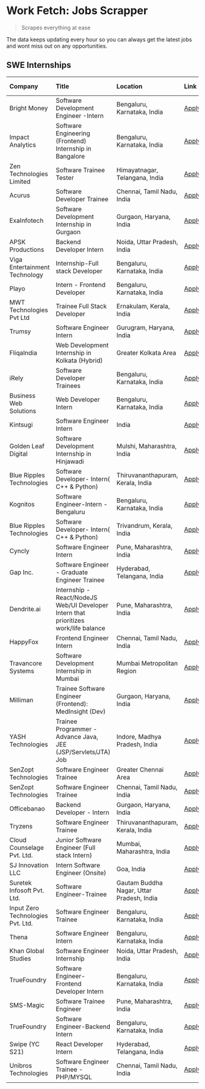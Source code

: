# Work Fetch: Jobs Scrapper
> Scrapes everything at ease

The data keeps updating every hour so you can always get the latest jobs and wont miss out on any opportunities.

## SWE Internships
<!--START_SECTION:workfetch-->
| Company                           | Title                                                                                | Location                                  | Link                                                                                                                                                                                                                                                                                              | Date Posted   |
|:----------------------------------|:-------------------------------------------------------------------------------------|:------------------------------------------|:--------------------------------------------------------------------------------------------------------------------------------------------------------------------------------------------------------------------------------------------------------------------------------------------------|:--------------|
| Bright Money                      | Software Development Engineer -Intern                                                | Bengaluru, Karnataka, India               | [Apply](https://in.linkedin.com/jobs/view/software-development-engineer-intern-at-bright-money-3869744574?position=43&pageNum=0&refId=IBx9WA4h6gsEV6kHvljlXw%3D%3D&trackingId=cn3en%2FOGGQ3GzH%2Bz8VIN5w%3D%3D&trk=public_jobs_jserp-result_search-card)                                          | 2024-03-27    |
| Impact Analytics                  | Software Engineering (Frontend) Internship in Bangalore                              | Bengaluru, Karnataka, India               | [Apply](https://in.linkedin.com/jobs/view/software-engineering-frontend-internship-in-bangalore-at-impact-analytics-3872535077?position=7&pageNum=0&refId=IBx9WA4h6gsEV6kHvljlXw%3D%3D&trackingId=VnqZy31qUxps%2BCttqLKHBw%3D%3D&trk=public_jobs_jserp-result_search-card)                        | 2024-03-26    |
| Zen Technologies Limited          | Software Trainee Tester                                                              | Himayatnagar, Telangana, India            | [Apply](https://in.linkedin.com/jobs/view/software-trainee-tester-at-zen-technologies-limited-3872100214?position=10&pageNum=0&refId=IBx9WA4h6gsEV6kHvljlXw%3D%3D&trackingId=wcdEr%2FwGcwE8pET2Y9ZXbw%3D%3D&trk=public_jobs_jserp-result_search-card)                                             | 2024-03-26    |
| Acurus                            | Software Developer Trainee                                                           | Chennai, Tamil Nadu, India                | [Apply](https://in.linkedin.com/jobs/view/software-developer-trainee-at-acurus-3871400616?position=13&pageNum=0&refId=IBx9WA4h6gsEV6kHvljlXw%3D%3D&trackingId=PPqc%2Bx2KFwujHDzOTjZd6Q%3D%3D&trk=public_jobs_jserp-result_search-card)                                                            | 2024-03-26    |
| ExaInfotech                       | Software Development Internship in Gurgaon                                           | Gurgaon, Haryana, India                   | [Apply](https://in.linkedin.com/jobs/view/software-development-internship-in-gurgaon-at-exainfotech-3872534185?position=34&pageNum=0&refId=IBx9WA4h6gsEV6kHvljlXw%3D%3D&trackingId=iL9KXm1fqfgAUM0Na3zjdA%3D%3D&trk=public_jobs_jserp-result_search-card)                                         | 2024-03-26    |
| APSK Productions                  | Backend Developer Intern                                                             | Noida, Uttar Pradesh, India               | [Apply](https://in.linkedin.com/jobs/view/backend-developer-intern-at-apsk-productions-3866977403?position=46&pageNum=0&refId=IBx9WA4h6gsEV6kHvljlXw%3D%3D&trackingId=qZx%2BjXgZH9vWWV8Aiubt1Q%3D%3D&trk=public_jobs_jserp-result_search-card)                                                    | 2024-03-25    |
| Viga Entertainment Technology     | Internship-Full stack Developer                                                      | Bengaluru, Karnataka, India               | [Apply](https://in.linkedin.com/jobs/view/internship-full-stack-developer-at-viga-entertainment-technology-3870669789?position=54&pageNum=0&refId=IBx9WA4h6gsEV6kHvljlXw%3D%3D&trackingId=Gxkl8cbOIGNvEybwzU35wA%3D%3D&trk=public_jobs_jserp-result_search-card)                                  | 2024-03-25    |
| Playo                             | Intern - Frontend Developer                                                          | Bengaluru, Karnataka, India               | [Apply](https://in.linkedin.com/jobs/view/intern-frontend-developer-at-playo-3864131172?position=11&pageNum=0&refId=IBx9WA4h6gsEV6kHvljlXw%3D%3D&trackingId=OyPZ5dU9iea%2BmD2HguUdxQ%3D%3D&trk=public_jobs_jserp-result_search-card)                                                              | 2024-03-22    |
| MWT Technologies Pvt Ltd          | Trainee Full Stack Developer                                                         | Ernakulam, Kerala, India                  | [Apply](https://in.linkedin.com/jobs/view/trainee-full-stack-developer-at-mwt-technologies-pvt-ltd-3863344037?position=15&pageNum=0&refId=IBx9WA4h6gsEV6kHvljlXw%3D%3D&trackingId=859n%2FwvV7I87my1uyi052w%3D%3D&trk=public_jobs_jserp-result_search-card)                                        | 2024-03-20    |
| Trumsy                            | Software Engineer Intern                                                             | Gurugram, Haryana, India                  | [Apply](https://in.linkedin.com/jobs/view/software-engineer-intern-at-trumsy-3864795201?position=51&pageNum=0&refId=IBx9WA4h6gsEV6kHvljlXw%3D%3D&trackingId=8pciySbLW%2FBHHTdYqiF1Yw%3D%3D&trk=public_jobs_jserp-result_search-card)                                                              | 2024-03-20    |
| FliqaIndia                        | Web Development Internship in Kolkata (Hybrid)                                       | Greater Kolkata Area                      | [Apply](https://in.linkedin.com/jobs/view/web-development-internship-in-kolkata-hybrid-at-fliqaindia-3864372048?position=52&pageNum=0&refId=IBx9WA4h6gsEV6kHvljlXw%3D%3D&trackingId=%2F9l0vJo2AP8gy0En8gHusA%3D%3D&trk=public_jobs_jserp-result_search-card)                                      | 2024-03-19    |
| iRely                             | Software Developer Trainees                                                          | Bengaluru, Karnataka, India               | [Apply](https://in.linkedin.com/jobs/view/software-developer-trainees-at-irely-3860566039?position=3&pageNum=0&refId=IBx9WA4h6gsEV6kHvljlXw%3D%3D&trackingId=WjkKn0CShtKXJWiCzjGsfQ%3D%3D&trk=public_jobs_jserp-result_search-card)                                                               | 2024-03-18    |
| Business Web Solutions            | Web Developer Intern                                                                 | Bengaluru, Karnataka, India               | [Apply](https://in.linkedin.com/jobs/view/web-developer-intern-at-business-web-solutions-3860721170?position=26&pageNum=0&refId=IBx9WA4h6gsEV6kHvljlXw%3D%3D&trackingId=KjkABPACvr6bHwr%2FzhHPpw%3D%3D&trk=public_jobs_jserp-result_search-card)                                                  | 2024-03-17    |
| Kintsugi                          | Software Engineer Intern                                                             | India                                     | [Apply](https://in.linkedin.com/jobs/view/software-engineer-intern-at-kintsugi-3857074071?position=42&pageNum=0&refId=IBx9WA4h6gsEV6kHvljlXw%3D%3D&trackingId=iqF9t0D4vNV%2BAN5jekh74Q%3D%3D&trk=public_jobs_jserp-result_search-card)                                                            | 2024-03-16    |
| Golden Leaf Digital               | Software Development Internship in Hinjawadi                                         | Mulshi, Maharashtra, India                | [Apply](https://in.linkedin.com/jobs/view/software-development-internship-in-hinjawadi-at-golden-leaf-digital-3858085305?position=16&pageNum=0&refId=IBx9WA4h6gsEV6kHvljlXw%3D%3D&trackingId=K3rOW%2B9aloXEoDVZPb8DKg%3D%3D&trk=public_jobs_jserp-result_search-card)                             | 2024-03-15    |
| Blue Ripples Technologies         | Software Developer- Intern( C++ & Python)                                            | Thiruvananthapuram, Kerala, India         | [Apply](https://in.linkedin.com/jobs/view/software-developer-intern-c%2B%2B-python-at-blue-ripples-technologies-3855594494?position=23&pageNum=0&refId=IBx9WA4h6gsEV6kHvljlXw%3D%3D&trackingId=VtRoAxSestJMuB%2FdqtXhMA%3D%3D&trk=public_jobs_jserp-result_search-card)                           | 2024-03-14    |
| Kognitos                          | Software Engineer-Intern -Bengaluru                                                  | Bengaluru, Karnataka, India               | [Apply](https://in.linkedin.com/jobs/view/software-engineer-intern-bengaluru-at-kognitos-3855361239?position=8&pageNum=0&refId=IBx9WA4h6gsEV6kHvljlXw%3D%3D&trackingId=%2FmJ927UmqMt942IXi7hJWg%3D%3D&trk=public_jobs_jserp-result_search-card)                                                   | 2024-03-13    |
| Blue Ripples Technologies         | Software Developer- Intern( C++  & Python)                                           | Trivandrum, Kerala, India                 | [Apply](https://in.linkedin.com/jobs/view/software-developer-intern-c%2B%2B-python-at-blue-ripples-technologies-3856150730?position=24&pageNum=0&refId=IBx9WA4h6gsEV6kHvljlXw%3D%3D&trackingId=S10tiSg1N98k%2BXsSjUbaeA%3D%3D&trk=public_jobs_jserp-result_search-card)                           | 2024-03-13    |
| Cyncly                            | Software Engineer Intern                                                             | Pune, Maharashtra, India                  | [Apply](https://in.linkedin.com/jobs/view/software-engineer-intern-at-cyncly-3853990178?position=29&pageNum=0&refId=IBx9WA4h6gsEV6kHvljlXw%3D%3D&trackingId=lyCyeWd%2F9a5TlVZagoWphA%3D%3D&trk=public_jobs_jserp-result_search-card)                                                              | 2024-03-13    |
| Gap Inc.                          | Software Engineer - Graduate Engineer Trainee                                        | Hyderabad, Telangana, India               | [Apply](https://in.linkedin.com/jobs/view/software-engineer-graduate-engineer-trainee-at-gap-inc-3853818960?position=6&pageNum=0&refId=IBx9WA4h6gsEV6kHvljlXw%3D%3D&trackingId=lpkJ%2FCh7ZoQjTTWJqjeqpQ%3D%3D&trk=public_jobs_jserp-result_search-card)                                           | 2024-03-12    |
| Dendrite.ai                       | Internship - React/NodeJS Web/UI Developer Intern that prioritizes work/life balance | Pune, Maharashtra, India                  | [Apply](https://in.linkedin.com/jobs/view/internship-react-nodejs-web-ui-developer-intern-that-prioritizes-work-life-balance-at-dendrite-ai-3853583200?position=39&pageNum=0&refId=IBx9WA4h6gsEV6kHvljlXw%3D%3D&trackingId=k6ItcgpNSHfX0gOJmiM8DQ%3D%3D&trk=public_jobs_jserp-result_search-card) | 2024-03-12    |
| HappyFox                          | Frontend Engineer Intern                                                             | Chennai, Tamil Nadu, India                | [Apply](https://in.linkedin.com/jobs/view/frontend-engineer-intern-at-happyfox-3848357951?position=48&pageNum=0&refId=IBx9WA4h6gsEV6kHvljlXw%3D%3D&trackingId=CDGnMf8%2BPrgEv0O7ie5sQQ%3D%3D&trk=public_jobs_jserp-result_search-card)                                                            | 2024-03-07    |
| Travancore Systems                | Software Development Internship in Mumbai                                            | Mumbai Metropolitan Region                | [Apply](https://in.linkedin.com/jobs/view/software-development-internship-in-mumbai-at-travancore-systems-3847706952?position=49&pageNum=0&refId=IBx9WA4h6gsEV6kHvljlXw%3D%3D&trackingId=57wr6nRuGkHOJlYpMVoveQ%3D%3D&trk=public_jobs_jserp-result_search-card)                                   | 2024-03-05    |
| Milliman                          | Trainee Software Engineer (Frontend): MedInsight (Dev)                               | Gurgaon, Haryana, India                   | [Apply](https://in.linkedin.com/jobs/view/trainee-software-engineer-frontend-medinsight-dev-at-milliman-3792874280?position=12&pageNum=0&refId=IBx9WA4h6gsEV6kHvljlXw%3D%3D&trackingId=1XitcaJyc8%2BewzVk7YYWNA%3D%3D&trk=public_jobs_jserp-result_search-card)                                   | 2024-03-01    |
| YASH Technologies                 | Trainee Programmer - Advance Java, JEE (JSP/Servlets/JTA) Job                        | Indore, Madhya Pradesh, India             | [Apply](https://in.linkedin.com/jobs/view/trainee-programmer-advance-java-jee-jsp-servlets-jta-job-at-yash-technologies-3811759183?position=28&pageNum=0&refId=IBx9WA4h6gsEV6kHvljlXw%3D%3D&trackingId=ClDNo3p8l18PtqadLUP0lA%3D%3D&trk=public_jobs_jserp-result_search-card)                     | 2024-02-13    |
| SenZopt Technologies              | Software Engineer Trainee                                                            | Greater Chennai Area                      | [Apply](https://in.linkedin.com/jobs/view/software-engineer-trainee-at-senzopt-technologies-3827688781?position=40&pageNum=0&refId=IBx9WA4h6gsEV6kHvljlXw%3D%3D&trackingId=Idn94%2FQLteJN1sOepHzVtA%3D%3D&trk=public_jobs_jserp-result_search-card)                                               | 2024-02-12    |
| SenZopt Technologies              | Software Engineer Trainee                                                            | Chennai, Tamil Nadu, India                | [Apply](https://in.linkedin.com/jobs/view/software-engineer-trainee-at-senzopt-technologies-3827686880?position=58&pageNum=0&refId=IBx9WA4h6gsEV6kHvljlXw%3D%3D&trackingId=8GadSaqQByuARZq2QZFKIA%3D%3D&trk=public_jobs_jserp-result_search-card)                                                 | 2024-02-12    |
| Officebanao                       | Backend Developer - Intern                                                           | Gurgaon, Haryana, India                   | [Apply](https://in.linkedin.com/jobs/view/backend-developer-intern-at-officebanao-3814263731?position=33&pageNum=0&refId=IBx9WA4h6gsEV6kHvljlXw%3D%3D&trackingId=IXFutPFWsFukeESa%2Bc19sQ%3D%3D&trk=public_jobs_jserp-result_search-card)                                                         | 2024-01-31    |
| Tryzens                           | Software Engineer Trainee                                                            | Thiruvananthapuram, Kerala, India         | [Apply](https://in.linkedin.com/jobs/view/software-engineer-trainee-at-tryzens-3809363491?position=41&pageNum=0&refId=IBx9WA4h6gsEV6kHvljlXw%3D%3D&trackingId=wYhbl%2B46xz0C6N6refnUIg%3D%3D&trk=public_jobs_jserp-result_search-card)                                                            | 2024-01-18    |
| Cloud Counselage Pvt. Ltd.        | Junior Software Engineer (Full stack Intern)                                         | Mumbai, Maharashtra, India                | [Apply](https://in.linkedin.com/jobs/view/junior-software-engineer-full-stack-intern-at-cloud-counselage-pvt-ltd-3803132814?position=35&pageNum=0&refId=IBx9WA4h6gsEV6kHvljlXw%3D%3D&trackingId=mVGHuRN6udCOZirj9bt8QA%3D%3D&trk=public_jobs_jserp-result_search-card)                            | 2024-01-11    |
| SJ Innovation LLC                 | Intern Software Engineer (Onsite)                                                    | Goa, India                                | [Apply](https://in.linkedin.com/jobs/view/intern-software-engineer-onsite-at-sj-innovation-llc-3799959011?position=50&pageNum=0&refId=IBx9WA4h6gsEV6kHvljlXw%3D%3D&trackingId=i1Bm6HKQylOXWtWJgb2UCw%3D%3D&trk=public_jobs_jserp-result_search-card)                                              | 2024-01-11    |
| Suretek Infosoft Pvt. Ltd.        | Software Engineer-Trainee                                                            | Gautam Buddha Nagar, Uttar Pradesh, India | [Apply](https://in.linkedin.com/jobs/view/software-engineer-trainee-at-suretek-infosoft-pvt-ltd-3800934643?position=30&pageNum=0&refId=IBx9WA4h6gsEV6kHvljlXw%3D%3D&trackingId=M29VWqZirS0LHmdG16Y2Gg%3D%3D&trk=public_jobs_jserp-result_search-card)                                             | 2024-01-09    |
| Input Zero Technologies Pvt. Ltd. | Software Engineer Trainee                                                            | Bengaluru, Karnataka, India               | [Apply](https://in.linkedin.com/jobs/view/software-engineer-trainee-at-input-zero-technologies-pvt-ltd-3800927643?position=37&pageNum=0&refId=IBx9WA4h6gsEV6kHvljlXw%3D%3D&trackingId=sgtyTyP8Y95IpBF8b7F%2BUQ%3D%3D&trk=public_jobs_jserp-result_search-card)                                    | 2024-01-09    |
| Thena                             | Software Engineer Intern                                                             | Bengaluru, Karnataka, India               | [Apply](https://in.linkedin.com/jobs/view/software-engineer-intern-at-thena-3778731751?position=22&pageNum=0&refId=IBx9WA4h6gsEV6kHvljlXw%3D%3D&trackingId=nzfI%2FL%2FaQdEKBYdsLU4CAg%3D%3D&trk=public_jobs_jserp-result_search-card)                                                             | 2023-12-05    |
| Khan Global Studies               | Software Engineer Internship                                                         | Noida, Uttar Pradesh, India               | [Apply](https://in.linkedin.com/jobs/view/software-engineer-internship-at-khan-global-studies-3766942197?position=60&pageNum=0&refId=IBx9WA4h6gsEV6kHvljlXw%3D%3D&trackingId=%2B4oQoDyfCON4vbEbmpM1dw%3D%3D&trk=public_jobs_jserp-result_search-card)                                             | 2023-11-27    |
| TrueFoundry                       | Software Engineer- Frontend Developer Intern                                         | Bengaluru, Karnataka, India               | [Apply](https://in.linkedin.com/jobs/view/software-engineer-frontend-developer-intern-at-truefoundry-3790095058?position=21&pageNum=0&refId=IBx9WA4h6gsEV6kHvljlXw%3D%3D&trackingId=B4raFuc6GUyUUaB3L4UJ%2Fg%3D%3D&trk=public_jobs_jserp-result_search-card)                                      | 2023-11-24    |
| SMS-Magic                         | Software Trainee Engineer                                                            | Pune, Maharashtra, India                  | [Apply](https://in.linkedin.com/jobs/view/software-trainee-engineer-at-sms-magic-3761409781?position=36&pageNum=0&refId=IBx9WA4h6gsEV6kHvljlXw%3D%3D&trackingId=0nDNPBVpNBXxANpvcXmQlQ%3D%3D&trk=public_jobs_jserp-result_search-card)                                                            | 2023-11-16    |
| TrueFoundry                       | Software Engineer-Backend Intern                                                     | Bengaluru, Karnataka, India               | [Apply](https://in.linkedin.com/jobs/view/software-engineer-backend-intern-at-truefoundry-3779508170?position=38&pageNum=0&refId=IBx9WA4h6gsEV6kHvljlXw%3D%3D&trackingId=A8%2BDgiHrMIZDR1ckH6L6wg%3D%3D&trk=public_jobs_jserp-result_search-card)                                                 | 2023-11-10    |
| Swipe (YC S21)                    | React Developer Intern                                                               | Hyderabad, Telangana, India               | [Apply](https://in.linkedin.com/jobs/view/react-developer-intern-at-swipe-yc-s21-3737600089?position=25&pageNum=0&refId=IBx9WA4h6gsEV6kHvljlXw%3D%3D&trackingId=%2Bt5UtWO4s%2FV4MZ3ZLHqA0w%3D%3D&trk=public_jobs_jserp-result_search-card)                                                        | 2023-10-13    |
| Unibros Technologies              | Software Engineer Trainee - PHP/MYSQL                                                | Chennai, Tamil Nadu, India                | [Apply](https://in.linkedin.com/jobs/view/software-engineer-trainee-php-mysql-at-unibros-technologies-3656599241?position=45&pageNum=0&refId=IBx9WA4h6gsEV6kHvljlXw%3D%3D&trackingId=a6exnosTMrNHhmGqPY%2F8Ow%3D%3D&trk=public_jobs_jserp-result_search-card)                                     | 2023-06-12    |
<!--END_SECTION:workfetch-->
